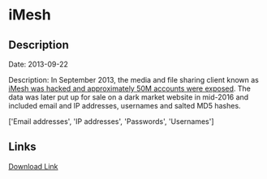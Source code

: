 # iMesh

## Description

Date: 2013-09-22

Description:
In September 2013, the media and file sharing client known as <a href="http://www.ibtimes.co.uk/imesh-hack-more-51-million-user-records-former-filesharing-site-sale-dark-web-1565185" target="_blank" rel="noopener">iMesh was hacked and approximately 50M accounts were exposed</a>. The data was later put up for sale on a dark market website in mid-2016 and included email and IP addresses, usernames and salted MD5 hashes.


['Email addresses', 'IP addresses', 'Passwords', 'Usernames']

## Links

[Download Link](https://link-to.net/1229997/13.819996808638656/dynamic/?r=aHR0cHM6Ly93d3cubWVkaWFmaXJlLmNvbS92aWV3LzBzSkhDejk1WVp0czRNRS9pbWVzaC5jb20vZmlsZQ==)
